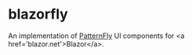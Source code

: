 # blazorfly
An implementation of [PatternFly](http://patternfly.org) UI components for &lt;a href='blazor.net'>Blazor&lt;/a>.
